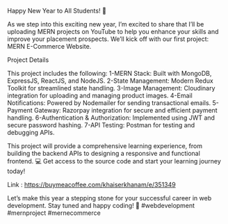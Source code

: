 Happy New Year to All Students! 🎉

As we step into this exciting new year, I’m excited to share that I’ll be uploading MERN projects on YouTube to help you enhance your skills and improve your placement prospects.
We’ll kick off with our first project: MERN E-Commerce Website.

Project Details

This project includes the following:
1-MERN Stack: Built with MongoDB, ExpressJS, ReactJS, and NodeJS.
2-State Management: Modern Redux Toolkit for streamlined state handling.
3-Image Management: Cloudinary integration for uploading and managing product images.
4-Email Notifications: Powered by Nodemailer for sending transactional emails.
5-Payment Gateway: Razorpay integration for secure and efficient payment handling.
6-Authentication & Authorization: Implemented using JWT and secure password hashing.
7-API Testing: Postman for testing and debugging APIs.

This project will provide a comprehensive learning experience, from building the backend APIs to designing a responsive and functional frontend.
💻 Get access to the source code and start your learning journey today!

Link : https://buymeacoffee.com/khaiserkhanam/e/351349

Let’s make this year a stepping stone for your successful career in web development. Stay tuned and happy coding! 🚀
#webdevelopment #mernproject #mernecommerce
